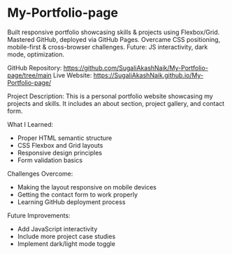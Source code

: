 # My-Portfolio-page
Built responsive portfolio showcasing skills &amp; projects using Flexbox/Grid. Mastered GitHub, deployed via GitHub Pages. Overcame CSS positioning, mobile-first &amp; cross-browser challenges. Future: JS interactivity, dark mode, optimization.

GitHub Repository: https://github.com/SugaliAkashNaik/My-Portfolio-page/tree/main
Live Website: https://SugaliAkashNaik.github.io/My-Portfolio-page/

Project Description:
This is a personal portfolio website showcasing my projects and skills. It includes an about section, project gallery, and contact form.

What I Learned:
- Proper HTML semantic structure
- CSS Flexbox and Grid layouts
- Responsive design principles
- Form validation basics

Challenges Overcome:
- Making the layout responsive on mobile devices
- Getting the contact form to work properly
- Learning GitHub deployment process

Future Improvements:
- Add JavaScript interactivity
- Include more project case studies
- Implement dark/light mode toggle
